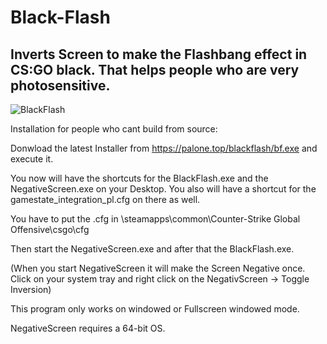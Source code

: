 # Black-Flash

## Inverts Screen to make the Flashbang effect in CS:GO black. That helps people who are very photosensitive.

![BlackFlash](https://palone.top/sx/i/d7c06e70971bf2ac05bb580e116ef348.png)

Installation for people who cant build from source:

Donwload the latest Installer from https://palone.top/blackflash/bf.exe and execute it. 

You now will have the shortcuts for the BlackFlash.exe and the NegativeScreen.exe on your Desktop. You also will have a shortcut for the gamestate_integration_pl.cfg on there as well.

You have to put the .cfg in <your steam directory>\steamapps\common\Counter-Strike Global Offensive\csgo\cfg

Then start the NegativeScreen.exe and after that the BlackFlash.exe.

(When you start NegativeScreen it will make the Screen Negative once. Click on your system tray and right click on the NegativScreen -> Toggle Inversion)

This program only works on windowed or Fullscreen windowed mode.

NegativeScreen requires a 64-bit OS.
